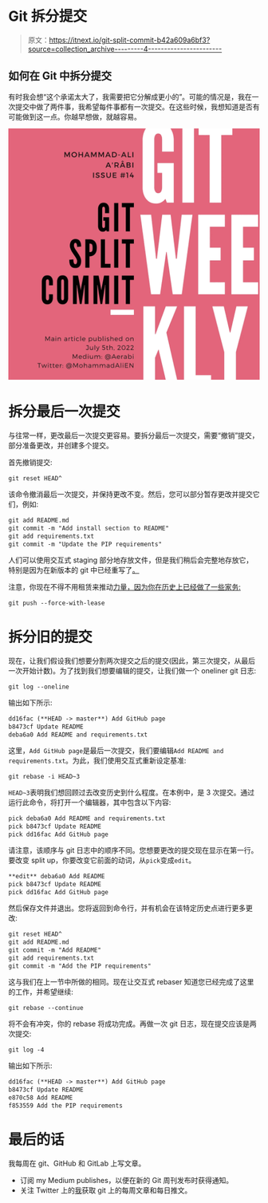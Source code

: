 # Git 拆分提交

> 原文：<https://itnext.io/git-split-commit-b42a609a6bf3?source=collection_archive---------4----------------------->

## 如何在 Git 中拆分提交

有时我会想“这个承诺太大了，我需要把它分解成更小的”。可能的情况是，我在一次提交中做了两件事，我希望每件事都有一次提交。在这些时候，我想知道是否有可能做到这一点。你越早想做，就越容易。

![](img/62366d3c101d44f3807c9b83271bcf68.png)

# 拆分最后一次提交

与往常一样，更改最后一次提交更容易。要拆分最后一次提交，需要“撤销”提交，部分准备更改，并创建多个提交。

首先撤销提交:

```
git reset HEAD^
```

该命令撤消最后一次提交，并保持更改不变。然后，您可以部分暂存更改并提交它们，例如:

```
git add README.md
git commit -m "Add install section to README"
git add requirements.txt
git commit -m "Update the PIP requirements"
```

人们可以使用交互式 staging 部分地存放文件，但是我们稍后会完整地存放它，特别是因为在新版本的 git 中已经重写了[。](/git-2-37-is-out-31945b4862aa)

注意，你现在不得不用租赁来推动[力量，因为你在历史上已经做了一些家务:](https://medium.com/itnext/git-force-vs-force-with-lease-9d0e753e8c41)

```
git push --force-with-lease
```

# 拆分旧的提交

现在，让我们假设我们想要分割两次提交之后的提交(因此，第三次提交，从最后一次开始计数)。为了找到我们想要编辑的提交，让我们做一个 oneliner git 日志:

```
git log --oneline
```

输出如下所示:

```
dd16fac (**HEAD -> master**) Add GitHub page 
b8473cf Update README
deba6a0 Add README and requirements.txt
```

这里，`Add GitHub page`是最后一次提交，我们要编辑`Add README and requirements.txt`。为此，我们使用交互式重新设定基准:

```
git rebase -i HEAD~3
```

`HEAD~3`表明我们想回顾过去改变历史到什么程度。在本例中，是 3 次提交。通过运行此命令，将打开一个编辑器，其中包含以下内容:

```
pick deba6a0 Add README and requirements.txt
pick b8473cf Update README
pick dd16fac Add GitHub page
```

请注意，该顺序与 git 日志中的顺序不同。您想要更改的提交现在显示在第一行。要改变 split up，你要改变它前面的动词，从`pick`变成`edit`。

```
**edit** deba6a0 Add README 
pick b8473cf Update README
pick dd16fac Add GitHub page
```

然后保存文件并退出。您将返回到命令行，并有机会在该特定历史点进行更多更改:

```
git reset HEAD^
git add README.md
git commit -m "Add README"
git add requirements.txt
git commit -m "Add the PIP requirements"
```

这与我们在上一节中所做的相同。现在让交互式 rebaser 知道您已经完成了这里的工作，并希望继续:

```
git rebase --continue
```

将不会有冲突，你的 rebase 将成功完成。再做一次 git 日志，现在提交应该是两次提交:

```
git log -4
```

输出如下所示:

```
dd16fac (**HEAD -> master**) Add GitHub page 
b8473cf Update README
e870c58 Add README
f853559 Add the PIP requirements
```

# 最后的话

我每周在 git、GitHub 和 GitLab 上写文章。

*   订阅 my Medium publishes，以便在新的 Git 周刊发布时获得通知。
*   关注 Twitter 上的[我](https://twitter.com/MohammadAliEN)获取 git 上的每周文章和每日推文。
